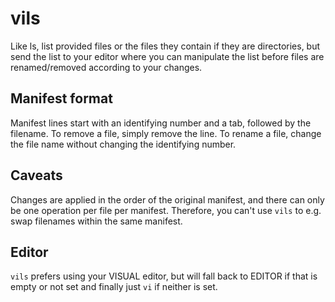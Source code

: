 # vils

Like ls, list provided files or the files they contain if they are
directories, but send the list to your editor where you can manipulate the
list before files are renamed/removed according to your changes.

## Manifest format

Manifest lines start with an identifying number and a tab, followed by the
filename. To remove a file, simply remove the line. To rename a file, change
the file name without changing the identifying number.

## Caveats

Changes are applied in the order of the original manifest, and there can only
be one operation per file per manifest.  Therefore, you can't use `vils` to
e.g. swap filenames within the same manifest.

## Editor

`vils` prefers using your VISUAL editor, but will fall back to EDITOR if that
is empty or not set and finally just `vi` if neither is set.
